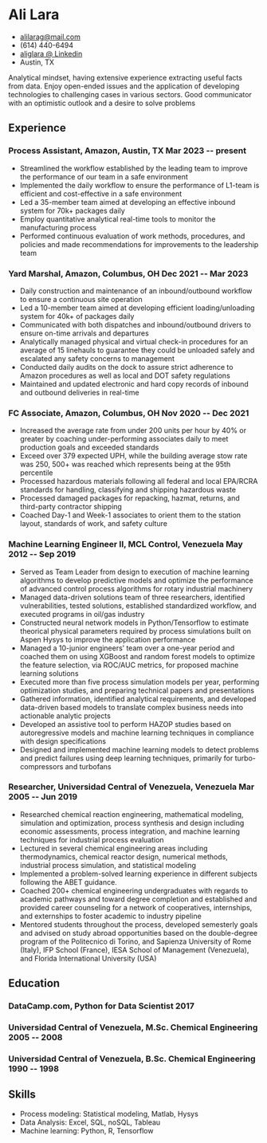 <!-- The (first) h1 will be used as the <title> of the HTML page -->
# Ali Lara

<!-- The unordered list immediately after the h1 will be formatted on a single
line. It is intended to be used for contact details -->
- <alilarag@mail.com>
- (614) 440-6494
- [aliglara @ Linkedin](https://www.linkedin.com/in/aliglara)
- Austin, TX

<!-- The paragraph after the h1 and ul and before the first h2 is optional. It
is intended to be used for a short summary. -->
Analytical mindset, having extensive experience extracting useful facts from data. Enjoy open-ended issues and the application of developing technologies to challenging cases in various sectors. Good communicator with an optimistic outlook and a desire to solve problems

## Experience

<!-- You have to wrap the "left" and "right" half of these headings in spans by
hand -->
### <span>Process Assistant, Amazon, Austin, TX</span> <span>Mar 2023 -- present</span>

- Streamlined the workflow established by the leading team to improve the performance of our team in a safe environment
- Implemented the daily workflow to ensure the performance of L1-team is efficient and cost-effective in a safe environment
- Led a 35-member team aimed at developing an effective inbound system for 70k+ packages daily
- Employ quantitative analytical real-time tools to monitor the manufacturing process
- Performed continuous evaluation of work methods, procedures, and policies and made recommendations for improvements to the leadership team

### <span>Yard Marshal, Amazon, Columbus, OH</span> <span>Dec 2021 -- Mar 2023</span>

- Daily construction and maintenance of an inbound/outbound workflow to ensure a continuous site operation
- Led a 10-member team aimed at developing efficient loading/unloading system for 40k+ of packages daily
- Communicated with both dispatches and inbound/outbound drivers to ensure on-time arrivals and departures
- Analytically managed physical and virtual check-in procedures for an average of 15 linehauls to guarantee they could be unloaded safely and escalated any safety concerns to management
- Conducted daily audits on the dock to assure strict adherence to Amazon procedures as well as local and DOT safety regulations
- Maintained and updated electronic and hard copy records of inbound and outbound deliveries in real-time

### <span>FC Associate, Amazon, Columbus, OH</span> <span>Nov 2020 -- Dec 2021</span>

- Increased the average rate from under 200 units per hour by 40% or greater by coaching under-performing associates daily to meet production goals and exceeded standards
- Exceed over 379 expected UPH, while the building average stow rate was 250, 500+ was reached which represents being at the 95th percentile
- Processed hazardous materials following all federal and local EPA/RCRA standards for handling, classifying and shipping hazardous waste
- Processed damaged packages for repacking, hazmat, returns, and third-party contractor shipping
- Coached Day-1 and Week-1 associates to orient them to the station layout, standards of work, and safety culture

### <span>Machine Learning Engineer II, MCL Control, Venezuela</span> <span>May 2012 -- Sep 2019</span>

<!-- Global movement of free coding clubs for young people. -->

- Served as Team Leader from design to execution of machine learning algorithms to develop predictive models and optimize the performance of advanced control process algorithms for rotary industrial machinery
- Managed data-driven solutions team of three researchers, identified vulnerabilities, tested solutions, established standardized workflow, and executed programs in oil/gas industry
- Constructed neural network models in Python/Tensorflow to estimate theorical physical parameters required by process simulations built on Aspen Hysys to improve the application performance
- Managed a 10-junior engineers’ team over a one-year period and coached them on using XGBoost and random forest models to optimize the feature selection, via ROC/AUC metrics, for proposed machine learning solutions
- Executed more than five process simulation models per year, performing optimization studies, and preparing technical papers and presentations
- Gathered information, identified analytical requirements, and developed data-driven based models to translate complex business needs into actionable analytic projects
- Developed an assistive tool to perform HAZOP studies based on autoregressive models and machine learning techniques in compliance with design specifications
- Designed and implemented machine learning models to detect problems and predict failures using deep learning techniques, primarily for turbo-compressors and turbofans

### <span>Researcher, Universidad Central of Venezuela, Venezuela</span> <span>Mar 2005 -- Jun 2019</span>

- Researched chemical reaction engineering, mathematical modeling, simulation and optimization, process synthesis and design including economic assessments, process integration, and machine learning techniques for industrial process evaluation
- Lectured in several chemical engineering areas including thermodynamics, chemical reactor design, numerical methods, industrial process simulation, and statistical modeling
- Implemented a problem-solved learning experience in different subjects following the ABET guidance.
- Coached 200+ chemical engineering undergraduates with regards to academic pathways and toward degree completion and established and provided career counseling for a network of cooperatives, internships, and externships to foster academic to industry pipeline
- Mentored students throughout the process, developed semesterly goals and advised on study abroad opportunities based on the double-degree program of the Politecnico di Torino, and Sapienza University of Rome (Italy), IFP School (France), IESA School of Management (Venezuela), and Florida International University (USA)

<!-- ## Projects -->

## Education

### <span>DataCamp.com, Python for Data Scientist</span> <span>2017</span>

### <span>Universidad Central of Venezuela, M.Sc. Chemical Engineering</span> <span>2005 -- 2008</span>

### <span>Universidad Central of Venezuela, B.Sc. Chemical Engineering</span> <span>1990 -- 1998</span>

<!-- - GPA 4.0
  - DB1101 - Basic SQL
  - CS2011 - Java Introduction -->

## Skills

- Process modeling: Statistical modeling, Matlab, Hysys
- Data Analysis: Excel, SQL, noSQL, Tableau
- Machine learning: Python, R, Tensorflow
